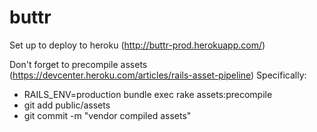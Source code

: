 buttr
=====

Set up to deploy to heroku (http://buttr-prod.herokuapp.com/)

Don't forget to precompile assets (https://devcenter.heroku.com/articles/rails-asset-pipeline)
Specifically:
* RAILS_ENV=production bundle exec rake assets:precompile
* git add public/assets
* git commit -m "vendor compiled assets"